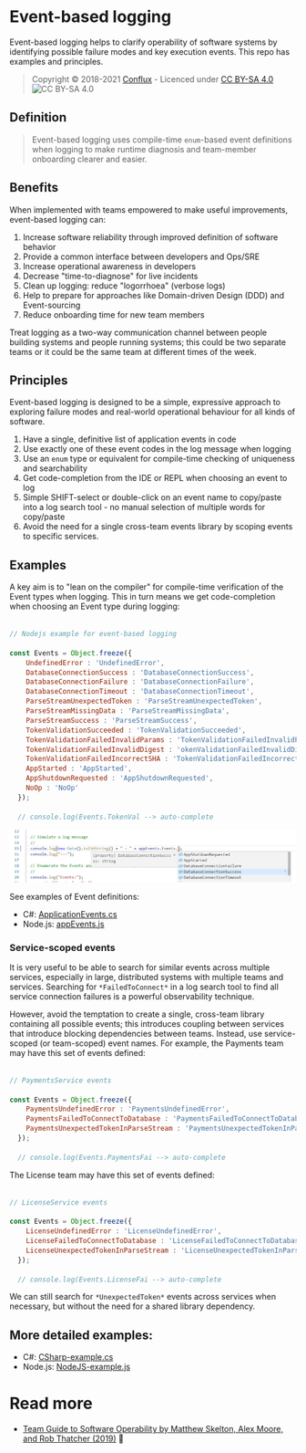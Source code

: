 # Event-based logging

Event-based logging helps to clarify operability of software systems by identifying possible failure modes and key execution events. This repo has examples and principles.

> Copyright © 2018-2021 [Conflux](https://confluxdigital.net/) - Licenced under [CC BY-SA 4.0](https://creativecommons.org/licenses/by-sa/4.0/) ![CC BY-SA 4.0](https://licensebuttons.net/l/by-sa/3.0/88x31.png)

## Definition

> Event-based logging uses compile-time `enum`-based event definitions when logging to make runtime diagnosis and team-member onboarding clearer and easier. 

## Benefits

When implemented with teams empowered to make useful improvements, event-based logging can:

1. Increase software reliability through improved definition of software behavior
1. Provide a common interface between developers and Ops/SRE
1. Increase operational awareness in developers
1. Decrease "time-to-diagnose" for live incidents
1. Clean up logging: reduce "logorrhoea" (verbose logs)
1. Help to prepare for approaches like Domain-driven Design (DDD) and Event-sourcing
1. Reduce onboarding time for new team members

Treat logging as a two-way communication channel between people building systems and people running systems; this could be two separate teams or it could be the same team at different times of the week.

## Principles

Event-based logging is designed to be a simple, expressive approach to exploring failure modes and real-world operational behaviour for all kinds of software.

1. Have a single, definitive list of application events in code
2. Use exactly one of these event codes in the log message when logging
3. Use an `enum` type or equivalent for compile-time checking of uniqueness and searchability
4. Get code-completion from the IDE or REPL when choosing an event to log
5. Simple SHIFT-select or double-click on an event name to copy/paste into a log search tool - no manual selection of multiple words for copy/paste
6. Avoid the need for a single cross-team events library by scoping events to specific services.

## Examples

A key aim is to "lean on the compiler" for compile-time verification of the Event types when logging. This in turn means we get code-completion when choosing an Event type during logging:

```JavaScript

// Nodejs example for event-based logging

const Events = Object.freeze({
    UndefinedError : 'UndefinedError',
    DatabaseConnectionSuccess : 'DatabaseConnectionSuccess',
    DatabaseConnectionFailure : 'DatabaseConnectionFailure',
    DatabaseConnectionTimeout : 'DatabaseConnectionTimeout',
    ParseStreamUnexpectedToken : 'ParseStreamUnexpectedToken',
    ParseStreamMissingData : 'ParseStreamMissingData',
    ParseStreamSuccess : 'ParseStreamSuccess',
    TokenValidationSucceeded : 'TokenValidationSucceeded',
    TokenValidationFailedInvalidParams : 'TokenValidationFailedInvalidParams',
    TokenValidationFailedInvalidDigest : 'okenValidationFailedInvalidDigest',
    TokenValidationFailedIncorrectSHA : 'TokenValidationFailedIncorrectSHA',
    AppStarted : 'AppStarted',
    AppShutdownRequested : 'AppShutdownRequested',
    NoOp : 'NoOp'
  });
  
  // console.log(Events.TokenVal --> auto-complete 

```

![Screenshot of event-based logging showing code completion when choosing an event type during logging](examples/event-based-logging--nodejs-enum-crop.png)

See examples of Event definitions:

* C#: [ApplicationEvents.cs](examples/cs/EventBasedLoggingExample/ApplicationEvents.cs)
* Node.js: [appEvents.js](examples/js/appEvents.js)

### Service-scoped events

It is very useful to be able to search for similar events across multiple services, especially in large, distributed systems with multiple teams and services. Searching for `*FailedToConnect*` in a log search tool to find all service connection failures is a powerful observability technique.

However, avoid the temptation to create a single, cross-team library containing all possible events; this introduces coupling between services that introduce blocking dependencies between teams. Instead, use service-scoped (or team-scoped) event names. For example, the Payments team may have this set of events defined:

```JavaScript

// PaymentsService events

const Events = Object.freeze({
    PaymentsUndefinedError : 'PaymentsUndefinedError',
    PaymentsFailedToConnectToDatabase : 'PaymentsFailedToConnectToDatabase',
    PaymentsUnexpectedTokenInParseStream : 'PaymentsUnexpectedTokenInParseStream',
  });

  // console.log(Events.PaymentsFai --> auto-complete

```

The License team may have this set of events defined:

```JavaScript

// LicenseService events

const Events = Object.freeze({
    LicenseUndefinedError : 'LicenseUndefinedError',
    LicenseFailedToConnectToDatabase : 'LicenseFailedToConnectToDatabase',
    LicenseUnexpectedTokenInParseStream : 'LicenseUnexpectedTokenInParseStream',
  });

  // console.log(Events.LicenseFai --> auto-complete

```

We can still search for `*UnexpectedToken*` events across services when necessary, but without the need for a shared library dependency.

## More detailed examples:

* C#: [CSharp-example.cs](examples/cs/EventBasedLoggingExample/CSharp-example.cs)
* Node.js: [NodeJS-example.js](examples/js/NodeJS-example.js)

# Read more

* [Team Guide to Software Operability by Matthew Skelton, Alex Moore, and Rob Thatcher (2019)](http://operabilitybook.com/) 📙
